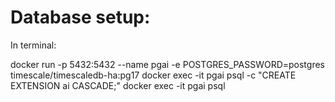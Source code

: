 # Database setup:
In terminal:

docker run -p 5432:5432 --name pgai -e POSTGRES_PASSWORD=postgres timescale/timescaledb-ha:pg17
docker exec -it pgai psql -c "CREATE EXTENSION ai CASCADE;"
docker exec -it pgai psql
